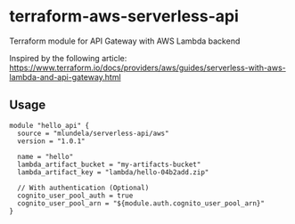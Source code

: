 # terraform-aws-serverless-api
Terraform module for API Gateway with AWS Lambda backend

Inspired by the following article: 
https://www.terraform.io/docs/providers/aws/guides/serverless-with-aws-lambda-and-api-gateway.html

## Usage

    module "hello_api" {
      source = "mlundela/serverless-api/aws"
      version = "1.0.1"
      
      name = "hello"
      lambda_artifact_bucket = "my-artifacts-bucket"
      lambda_artifact_key = "lambda/hello-04b2add.zip"
      
      // With authentication (Optional)
      cognito_user_pool_auth = true
      cognito_user_pool_arn = "${module.auth.cognito_user_pool_arn}"
    }
